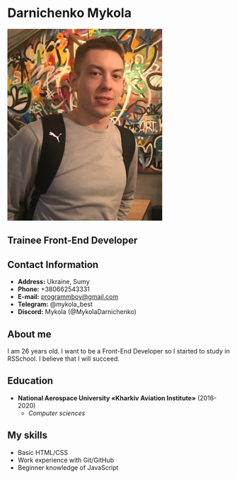 # Darnichenko Mykola

![Alt-My photo](img/my-photo.jpeg)

## Trainee Front-End Developer

## Contact Information

- **Address:** Ukraine, Sumy
- **Phone:** +380662543331
- **E-mail:** programmboy@gmail.com
- **Telegram:** @mykola_best
- **Discord:** Mykola (@MykolaDarnichenko)

## About me

I am 26 years old. I want to be a Front-End Developer so I started to study in RSSchool. I believe that I will succeed.

## Education

- **National Aerospace University «Kharkiv Aviation Institute»** (2016-2020)
  - _Computer sciences_

## My skills

- Basic HTML/CSS
- Work experience with Git/GitHub
- Beginner knowledge of JavaScript
